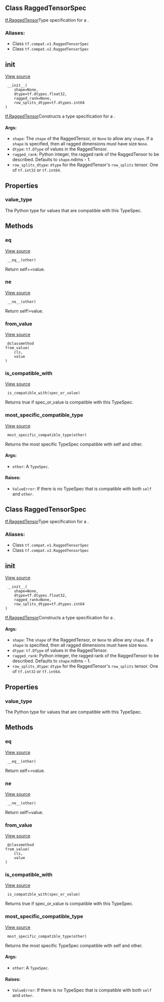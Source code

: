 ## Class RaggedTensorSpec
[tf.RaggedTensor](https://www.tensorflow.org/api_docs/python/tf/RaggedTensor)Type specification for a .

### Aliases:
- Class `tf.compat.v1.RaggedTensorSpec`
- Class `tf.compat.v2.RaggedTensorSpec`
## __init__
[View source](https://github.com/tensorflow/tensorflow/blob/r2.0/tensorflow/python/ops/ragged/ragged_tensor.py#L1934-L1963)


```
 __init__(
    shape=None,
    dtype=tf.dtypes.float32,
    ragged_rank=None,
    row_splits_dtype=tf.dtypes.int64
)
```
[tf.RaggedTensor](https://www.tensorflow.org/api_docs/python/tf/RaggedTensor)Constructs a type specification for a .

#### Args:
- `shape`: The `shape` of the RaggedTensor, or `None` to allow any `shape`. If a `shape` is specified, then all ragged dimensions must have size `None`.
- `dtype`: `tf.DType` of values in the RaggedTensor.
- `ragged_rank`: Python integer, the ragged rank of the RaggedTensor to be described. Defaults to `shape`.ndims - 1.
- `row_splits_dtype`: `dtype` for the RaggedTensor's `row_splits` tensor. One of `tf.int32` or `tf.int64`.
## Properties
### value_type

The Python type for values that are compatible with this TypeSpec.
## Methods
### __eq__
[View source](https://github.com/tensorflow/tensorflow/blob/r2.0/tensorflow/python/framework/type_spec.py#L262-L265)


```
 __eq__(other)
```

Return self==value.
### __ne__
[View source](https://github.com/tensorflow/tensorflow/blob/r2.0/tensorflow/python/framework/type_spec.py#L267-L268)


```
 __ne__(other)
```

Return self!=value.
### from_value
[View source](https://github.com/tensorflow/tensorflow/blob/r2.0/tensorflow/python/ops/ragged/ragged_tensor.py#L2062-L2067)


```
 @classmethod
from_value(
    cls,
    value
)
```
### is_compatible_with
[View source](https://github.com/tensorflow/tensorflow/blob/r2.0/tensorflow/python/framework/type_spec.py#L87-L102)


```
 is_compatible_with(spec_or_value)
```

Returns true if spec_or_value is compatible with this TypeSpec.
### most_specific_compatible_type
[View source](https://github.com/tensorflow/tensorflow/blob/r2.0/tensorflow/python/framework/type_spec.py#L104-L126)


```
 most_specific_compatible_type(other)
```

Returns the most specific TypeSpec compatible with self and other.
#### Args:
- `other`: A `TypeSpec`.
#### Raises:
- `ValueError`: If there is no TypeSpec that is compatible with both `self` and `other`.
## Class RaggedTensorSpec
[tf.RaggedTensor](https://www.tensorflow.org/api_docs/python/tf/RaggedTensor)Type specification for a .

### Aliases:
- Class `tf.compat.v1.RaggedTensorSpec`
- Class `tf.compat.v2.RaggedTensorSpec`
## __init__
[View source](https://github.com/tensorflow/tensorflow/blob/r2.0/tensorflow/python/ops/ragged/ragged_tensor.py#L1934-L1963)


```
 __init__(
    shape=None,
    dtype=tf.dtypes.float32,
    ragged_rank=None,
    row_splits_dtype=tf.dtypes.int64
)
```
[tf.RaggedTensor](https://www.tensorflow.org/api_docs/python/tf/RaggedTensor)Constructs a type specification for a .

#### Args:
- `shape`: The `shape` of the RaggedTensor, or `None` to allow any `shape`. If a `shape` is specified, then all ragged dimensions must have size `None`.
- `dtype`: `tf.DType` of values in the RaggedTensor.
- `ragged_rank`: Python integer, the ragged rank of the RaggedTensor to be described. Defaults to `shape`.ndims - 1.
- `row_splits_dtype`: `dtype` for the RaggedTensor's `row_splits` tensor. One of `tf.int32` or `tf.int64`.
## Properties
### value_type

The Python type for values that are compatible with this TypeSpec.
## Methods
### __eq__
[View source](https://github.com/tensorflow/tensorflow/blob/r2.0/tensorflow/python/framework/type_spec.py#L262-L265)


```
 __eq__(other)
```

Return self==value.
### __ne__
[View source](https://github.com/tensorflow/tensorflow/blob/r2.0/tensorflow/python/framework/type_spec.py#L267-L268)


```
 __ne__(other)
```

Return self!=value.
### from_value
[View source](https://github.com/tensorflow/tensorflow/blob/r2.0/tensorflow/python/ops/ragged/ragged_tensor.py#L2062-L2067)


```
 @classmethod
from_value(
    cls,
    value
)
```
### is_compatible_with
[View source](https://github.com/tensorflow/tensorflow/blob/r2.0/tensorflow/python/framework/type_spec.py#L87-L102)


```
 is_compatible_with(spec_or_value)
```

Returns true if spec_or_value is compatible with this TypeSpec.
### most_specific_compatible_type
[View source](https://github.com/tensorflow/tensorflow/blob/r2.0/tensorflow/python/framework/type_spec.py#L104-L126)


```
 most_specific_compatible_type(other)
```

Returns the most specific TypeSpec compatible with self and other.
#### Args:
- `other`: A `TypeSpec`.
#### Raises:
- `ValueError`: If there is no TypeSpec that is compatible with both `self` and `other`.
